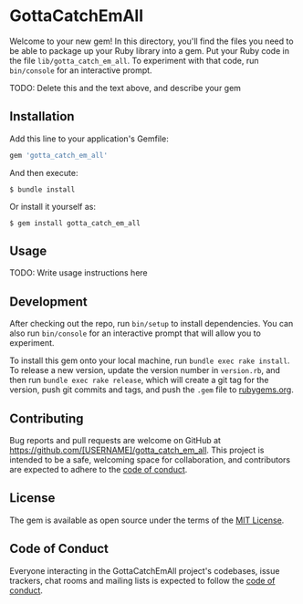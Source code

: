 # GottaCatchEmAll

Welcome to your new gem! In this directory, you'll find the files you need to be able to package up your Ruby library into a gem. Put your Ruby code in the file `lib/gotta_catch_em_all`. To experiment with that code, run `bin/console` for an interactive prompt.

TODO: Delete this and the text above, and describe your gem

## Installation

Add this line to your application's Gemfile:

```ruby
gem 'gotta_catch_em_all'
```

And then execute:

    $ bundle install

Or install it yourself as:

    $ gem install gotta_catch_em_all

## Usage

TODO: Write usage instructions here

## Development

After checking out the repo, run `bin/setup` to install dependencies. You can also run `bin/console` for an interactive prompt that will allow you to experiment.

To install this gem onto your local machine, run `bundle exec rake install`. To release a new version, update the version number in `version.rb`, and then run `bundle exec rake release`, which will create a git tag for the version, push git commits and tags, and push the `.gem` file to [rubygems.org](https://rubygems.org).

## Contributing

Bug reports and pull requests are welcome on GitHub at https://github.com/[USERNAME]/gotta_catch_em_all. This project is intended to be a safe, welcoming space for collaboration, and contributors are expected to adhere to the [code of conduct](https://github.com/[USERNAME]/gotta_catch_em_all/blob/master/CODE_OF_CONDUCT.md).


## License

The gem is available as open source under the terms of the [MIT License](https://opensource.org/licenses/MIT).

## Code of Conduct

Everyone interacting in the GottaCatchEmAll project's codebases, issue trackers, chat rooms and mailing lists is expected to follow the [code of conduct](https://github.com/[USERNAME]/gotta_catch_em_all/blob/master/CODE_OF_CONDUCT.md).
